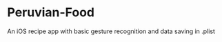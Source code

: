 Peruvian-Food
=============

An iOS recipe app with basic gesture recognition and data saving in .plist
